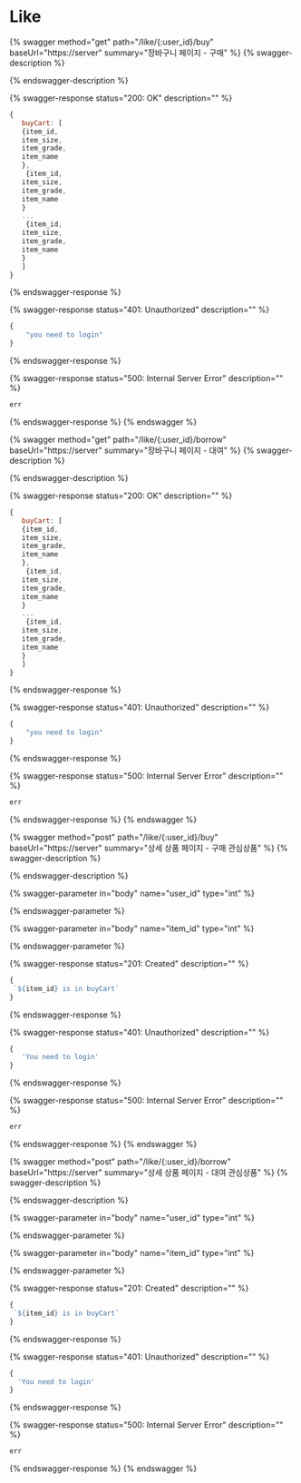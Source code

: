 # Like

{% swagger method="get" path="/like/{:user_id}/buy" baseUrl="https://server" summary="장바구니 페이지 - 구매" %}
{% swagger-description %}

{% endswagger-description %}

{% swagger-response status="200: OK" description="" %}
```javascript
{
   buyCart: [
   {item_id, 
   item_size, 
   item_grade, 
   item_name
   }, 
    {item_id, 
   item_size, 
   item_grade, 
   item_name
   }
   ...
    {item_id, 
   item_size, 
   item_grade, 
   item_name
   }
   ]
}
```
{% endswagger-response %}

{% swagger-response status="401: Unauthorized" description="" %}
```javascript
{
    "you need to login"
}
```
{% endswagger-response %}

{% swagger-response status="500: Internal Server Error" description="" %}
```javascript
err
```
{% endswagger-response %}
{% endswagger %}

{% swagger method="get" path="/like/{:user_id}/borrow" baseUrl="https://server" summary="장바구니 페이지 - 대여" %}
{% swagger-description %}

{% endswagger-description %}

{% swagger-response status="200: OK" description="" %}
```javascript
{
   buyCart: [
   {item_id, 
   item_size, 
   item_grade, 
   item_name
   }, 
    {item_id, 
   item_size, 
   item_grade, 
   item_name
   }
   ...
    {item_id, 
   item_size, 
   item_grade, 
   item_name
   }
   ]
}
```
{% endswagger-response %}

{% swagger-response status="401: Unauthorized" description="" %}
```javascript
{
    "you need to login"
}
```
{% endswagger-response %}

{% swagger-response status="500: Internal Server Error" description="" %}
```javascript
err
```
{% endswagger-response %}
{% endswagger %}

{% swagger method="post" path="/like/{:user_id}/buy" baseUrl="https://server" summary="상세 상품 페이지 - 구매 관심상품" %}
{% swagger-description %}

{% endswagger-description %}

{% swagger-parameter in="body" name="user_id" type="int" %}

{% endswagger-parameter %}

{% swagger-parameter in="body" name="item_id" type="int" %}

{% endswagger-parameter %}

{% swagger-response status="201: Created" description="" %}
```javascript
{
 `${item_id} is in buyCart`
}
```
{% endswagger-response %}

{% swagger-response status="401: Unauthorized" description="" %}
```javascript
{
   'You need to login'
}
```
{% endswagger-response %}

{% swagger-response status="500: Internal Server Error" description="" %}
```javascript
err
```
{% endswagger-response %}
{% endswagger %}

{% swagger method="post" path="/like/{:user_id}/borrow" baseUrl="https://server" summary="상세 상품 페이지 - 대여 관심상품" %}
{% swagger-description %}

{% endswagger-description %}

{% swagger-parameter in="body" name="user_id" type="int" %}

{% endswagger-parameter %}

{% swagger-parameter in="body" name="item_id" type="int" %}

{% endswagger-parameter %}

{% swagger-response status="201: Created" description="" %}
```javascript
{
 `${item_id} is in buyCart`
}
```
{% endswagger-response %}

{% swagger-response status="401: Unauthorized" description="" %}
```javascript
{
  'You need to login'
}
```
{% endswagger-response %}

{% swagger-response status="500: Internal Server Error" description="" %}
```javascript
err
```
{% endswagger-response %}
{% endswagger %}

